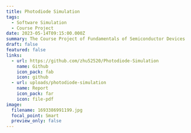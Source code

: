 ```yaml
---
title: Photodiode Simulation
tags:
  - Software Simulation
  - Course Project
date: 2023-05-14T09:15:00.000Z
summary: The Course Project of Fundamentals of Semiconductor Devices
draft: false
featured: false
links:
  - url: https://github.com/zhu52520/Photodiode-Simulation
    name: Github
    icon_pack: fab
    icon: github
  - url: uploads/photodiode-simulation
    name: Report
    icon_pack: far
    icon: file-pdf
image:
  filename: 1693386991199.jpg
  focal_point: Smart
  preview_only: false
---
```

